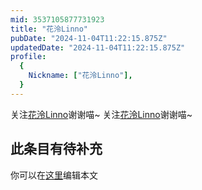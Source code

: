 ```yaml
---
mid: 3537105877731923
title: "花泠Linno"
pubDate: "2024-11-04T11:22:15.875Z"
updatedDate: "2024-11-04T11:22:15.875Z"
profile:
  {
    Nickname: ["花泠Linno"],
  }
---
```


关注[花泠Linno](https://space.bilibili.com/3537105877731923)谢谢喵~ 关注[花泠Linno](https://space.bilibili.com/3537105877731923)谢谢喵~

## 此条目有待补充
你可以在[这里](https://github.com/Yuhanawa/VTuber.ICU-Content/edit/master/v/花泠Linno/index.md)编辑本文
